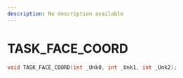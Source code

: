 ```yaml
---
description: No description available 
---
```


# TASK_FACE_COORD

```cpp
void TASK_FACE_COORD(int _Unk0, int _Unk1, int _Unk2);
```